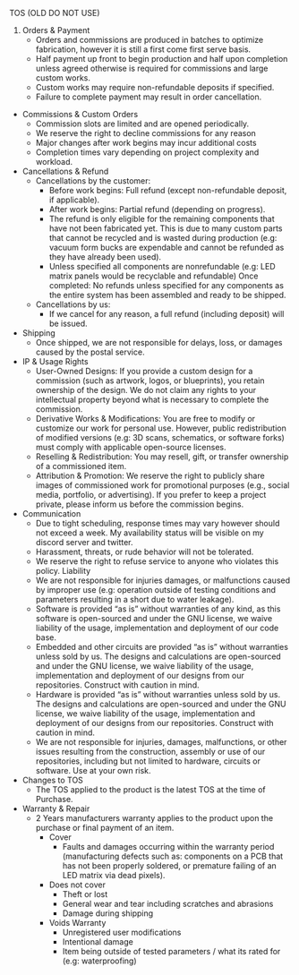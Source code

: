 TOS (OLD DO NOT USE)
1. Orders & Payment
    - Orders and commissions are produced in batches to optimize fabrication, however   it is still a first come first serve basis.
    - Half payment up front to begin production and half upon completion unless agreed  otherwise is required for commissions and large custom works.
    - Custom works may require non-refundable deposits if specified.
    - Failure to complete payment may result in order cancellation.
- Commissions & Custom Orders
    - Commission slots are limited and are opened periodically.
    - We reserve the right to decline commissions for any reason
    - Major changes after work begins may incur additional costs
    - Completion times vary depending on project complexity and workload.
- Cancellations & Refund
    - Cancellations by the customer:
        - Before work begins: Full refund (except non-refundable deposit, if applicable).
        - After work begins: Partial refund (depending on progress).
        - The refund is only eligible for the remaining components that have not been   fabricated yet. This is due to many custom parts that cannot be recycled and  is wasted during production (e.g: vacuum form bucks are expendable and cannot    be refunded as they have already been used).
        - Unless specified all components are nonrefundable (e.g: LED matrix panels     would be recyclable and refundable)
              Once completed: No refunds unless specified for any components as the     entire system has been assembled and ready to be shipped.
    - Cancellations by us:
        - If we cancel for any reason, a full refund (including deposit) will be    issued.
- Shipping
    - Once shipped, we are not responsible for delays, loss, or damages caused by the   postal service.
- IP & Usage Rights
    - User-Owned Designs: If you provide a custom design for a commission (such as  artwork, logos, or blueprints), you retain ownership of the design. We do not    claim any rights to your intellectual property beyond what is necessary to     complete the commission.
    - Derivative Works & Modifications: You are free to modify or customize our work    for personal use. However, public redistribution of modified versions (e.g: 3D     scans, schematics, or software forks) must comply with applicable open-source   licenses.
    - Reselling & Redistribution: You may resell, gift, or transfer ownership of a  commissioned item.
    - Attribution & Promotion: We reserve the right to publicly share images of     commissioned work for promotional purposes (e.g., social media, portfolio, or   advertising). If you prefer to keep a project private, please inform us before the    commission begins.
- Communication
    - Due to tight scheduling, response times may vary however should not exceed a  week. My availability status will be visible on my discord server and twitter.
    - Harassment, threats, or rude behavior will not be tolerated.
    - We reserve the right to refuse service to anyone who violates this policy.
    Liability
    - We are not responsible for injuries damages, or malfunctions caused by improper   use (e.g: operation outside of testing conditions and parameters resulting in a   short due to water leakage).
    - Software is provided “as is” without warranties of any kind, as this software is  open-sourced and under the GNU license, we waive liability of the usage,     implementation and deployment of our code base.
    - Embedded and other circuits are provided “as is” without warranties unless sold   by us. The designs and calculations are open-sourced and under the GNU license, we    waive liability of the usage, implementation and deployment of our designs from    our repositories. Construct with caution in mind.
    - Hardware is provided “as is” without warranties unless sold by us. The designs    and calculations are open-sourced and under the GNU license, we waive liability of     the usage, implementation and deployment of our designs from our repositories.  Construct with caution in mind.
    - We are not responsible for injuries, damages, malfunctions, or other issues   resulting from the construction, assembly or use of our repositories, including   but not limited to hardware, circuits or software. Use at your own risk.
- Changes to TOS
    - The TOS applied to the product is the latest TOS at the time of Purchase.
- Warranty & Repair
    - 2 Years manufacturers warranty applies to the product upon the purchase or final  payment of an item.
        - Cover
            - Faults and damages occurring within the warranty period (manufacturing    defects such as: components on a PCB that has not been properly soldered,  or premature failing of an LED matrix via dead pixels).
        - Does not cover
            - Theft or lost
            - General wear and tear including scratches and abrasions
            - Damage during shipping
        - Voids Warranty
            - Unregistered user modifications
            - Intentional damage
            - Item being outside of tested parameters / what its rated for (e.g:    waterproofing)

